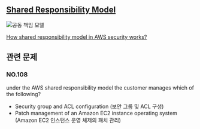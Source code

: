 ## [Shared Responsibility Model](https://aws.amazon.com/compliance/shared-responsibility-model/?nc1=h_ls)

![공동 책임 모델](https://d1.awsstatic.com/security-center/Shared_Responsibility_Model_V2.59d1eccec334b366627e9295b304202faf7b899b.jpg)

[How shared responsibility model in AWS security works?](https://www.whizlabs.com/blog/aws-security-shared-responsibility/)

## 관련 문제

### NO.108 

under the AWS shared responsibility model the customer manages which of the following?

   * Security group and ACL configuration (보안 그룹 및 ACL 구성)
   * Patch management of an Amazon EC2 instance operating system (Amazon EC2 인스턴스 운영 체제의 패치 관리)
